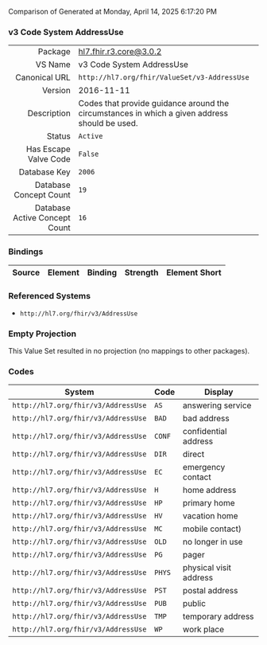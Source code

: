 Comparison of 
Generated at Monday, April 14, 2025 6:17:20 PM

### v3 Code System AddressUse

|      |     |
| ---: | --- |
| Package | hl7.fhir.r3.core@3.0.2 |
| VS Name | v3 Code System AddressUse |
| Canonical URL | `http://hl7.org/fhir/ValueSet/v3-AddressUse` |
| Version | 2016-11-11 |
| Description | Codes that provide guidance around the circumstances in which a given address should be used. |
| Status | `Active` |
| Has Escape Valve Code | `False` |
| Database Key | `2006` |
| Database Concept Count | `19` |
| Database Active Concept Count | `16` |
### Bindings

| Source | Element | Binding | Strength | Element Short |
| ------ | ------- | ------- | -------- | ------------- |

### Referenced Systems

* `http://hl7.org/fhir/v3/AddressUse`
### Empty Projection

This Value Set resulted in no projection (no mappings to other packages).

### Codes

| System | Code | Display |
| ------ | ---- | ------- |
| `http://hl7.org/fhir/v3/AddressUse` | `AS` | answering service |
| `http://hl7.org/fhir/v3/AddressUse` | `BAD` | bad address |
| `http://hl7.org/fhir/v3/AddressUse` | `CONF` | confidential address |
| `http://hl7.org/fhir/v3/AddressUse` | `DIR` | direct |
| `http://hl7.org/fhir/v3/AddressUse` | `EC` | emergency contact |
| `http://hl7.org/fhir/v3/AddressUse` | `H` | home address |
| `http://hl7.org/fhir/v3/AddressUse` | `HP` | primary home |
| `http://hl7.org/fhir/v3/AddressUse` | `HV` | vacation home |
| `http://hl7.org/fhir/v3/AddressUse` | `MC` | mobile contact) |
| `http://hl7.org/fhir/v3/AddressUse` | `OLD` | no longer in use |
| `http://hl7.org/fhir/v3/AddressUse` | `PG` | pager |
| `http://hl7.org/fhir/v3/AddressUse` | `PHYS` | physical visit address |
| `http://hl7.org/fhir/v3/AddressUse` | `PST` | postal address |
| `http://hl7.org/fhir/v3/AddressUse` | `PUB` | public |
| `http://hl7.org/fhir/v3/AddressUse` | `TMP` | temporary address |
| `http://hl7.org/fhir/v3/AddressUse` | `WP` | work place |
